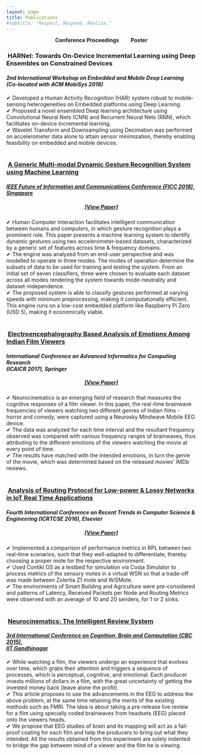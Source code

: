 ```yaml
---
layout: page
title: Publications
#subtitle: "Respect, Respond, Realize."
---
```


<p class="about-users">
<center><span class="fa fa-users about-icon"></span> <strong> Conference Proceedings </strong>&nbsp;&nbsp;&nbsp;&nbsp;&nbsp;&nbsp;
<span class="fa fa-file about-icon"></span> <strong> Poster </strong></center>

<h3><span class="fa fa-users about-icon"></span> &nbsp;HARNet: Towards On-Device Incremental Learning using Deep Ensembles on Constrained Devices</h3>
<h4><i>2nd International Workshop on Embedded and Mobile Deep Learning (Co-located with ACM MobiSys 2018)</i></h4>
✔ Developed a Human Activity Recognition (HAR) system robust to mobile-sensing heterogeneities on Embedded platforms using Deep Learning.<br>
✔ Proposed a novel ensembled Deep learning architecture using Convolutional Neural Nets (CNN) and Recurrent Neural Nets (RNN), which facilitates on-device Incremental learning.<br>
✔ Wavelet Transform and Downsampling using Decimation was performed on accelerometer data alone to attain sensor minimization, thereby enabling feasibility on embedded and mobile devices.<br><br>

<h3><span class="fa fa-users about-icon"></span> &nbsp;<a href="http://saiconference.com/FICC2018/Agenda">A Generic Multi-modal Dynamic Gesture Recognition System using Machine Learning</a></h3>
<h4><i><a href="http://saiconference.com/FICC" target="_blank">IEEE Future of Information and Communications Conference (FICC 2018), Singapore</a></i></h4>
<h5><center><a href="/FICC_2018.pdf">[View Paper]</a></center></h5>
✔ Human Computer Interaction facilitates intelligent communication between humans and computers, in which gesture recognition plays a prominent role. This paper presents a machine learning system to identify dynamic gestures using two accelerometer-based datasets, characterized by a generic set of features across time & frequency domains.<br>
✔ The engine was analyzed from an end-user perspective and was modelled to operate in three modes. The modes of operation determine the subsets of data to be used for training and testing the system. From an initial set of seven classifiers, three were chosen to evaluate each dataset across all modes rendering the system towards mode-neutrality and dataset-independence.<br>
✔ The proposed system is able to classify gestures performed at varying speeds with minimum preprocessing, making it computationally efficient. This engine runs on a low-cost embedded platform like Raspberry Pi Zero (USD 5), making it economically viable.<br><br>

<h3><span class="fa fa-users about-icon"></span> &nbsp;<a href="https://link.springer.com/chapter/10.1007/978-981-10-5780-9_13" target="_blank">Electroencephalography Based Analysis of Emotions Among Indian Film Viewers</a></h3>
<h4><i>International Conference on Advanced Informatics for Computing Research <br>(ICAICR 2017), Springer</i></h4>
<h5><center><a href="/ICAICR_2017.pdf">[View Paper]</a></center></h5>
✔ Neurocinematics is an emerging field of research that measures the cognitive responses of a film viewer. In this paper, the real-time brainwave frequencies of viewers watching two different genres of Indian films - horror and comedy, were captured using a Neurosky Mindwave Mobile EEG device.<br>
✔ The data was analyzed for each time interval and the resultant frequency observed was compared with various frequency ranges of brainwaves, thus attributing to the different emotions of the viewers watching the movie at every point of time.<br>
✔ The results have matched with the intended emotions, in turn the genre of the movie, which was determined based on the released movies' IMDb reviews.<br><br>

<h3><span class="fa fa-users about-icon"></span> &nbsp;<a href="http://www.sciencedirect.com/science/article/pii/S1877050916305002" target="_blank">Analysis of Routing Protocol for Low-power & Lossy Networks in IoT Real Time Applications</a></h3>
<h4><i>Fourth International Conference on Recent Trends in Computer Science & Engineering (ICRTCSE 2016), Elsevier</i></h4>
<h5><center><a href="/ICRTCSE_2016.pdf">[View Paper]</a></center></h5>
✔ Implemented a comparison of performance metrics in RPL between two real-time scenarios, such that they well-adapted to differentiate, thereby choosing a proper mote for the respective environment.<br>
✔ Used Contiki OS as a testbed for simulation via Cooja Simulator to process metrics of the sensory motes in a virtual WSN so that a trade-off was made between Zolertia Z1 mote and WiSMote.<br>
✔ The environments of Smart Building and Agriculture were pre-considered and patterns of Latency, Received Packets per Node and Routing Metrics were observed with an average of 10 and 20 senders, for 1 or 2 sinks.<br><br>

<h3><span class="fa fa-file about-icon"></span> &nbsp;<a href="/CBC_Poster.pdf">Neurocinematics: The Intelligent Review System</a></h3>
<h4><i><a href="https://pdfs.semanticscholar.org/582b/3762fc4e6ba6359d96d4f7bfc2c35e75fd66.pdf" target="_blank">3rd International Conference on Cognition, Brain and Computation (CBC 2015), <br>IIT Gandhinagar</a></i></h4>
✔ While watching a film, the viewers undergo an experience that evolves over time, which grabs their attention and triggers a sequence of processes, which is perceptual, cognitive, and emotional. Each producer invests millions of dollars in a film, with the great uncertainty of getting the invested money back (leave alone the profit).<br>
✔ This article proposes to use the advancements in the EEG to address the above problem, at the same time retaining the merits of the existing methods such as FMRI. The idea is about taking a pre-release live review for a film using specially coded brainwaves from headsets (EEG) placed onto the viewers heads.<br>
✔ We propose that EEG studies of brain and its mapping will act as a fail-proof coating for each film and help the producers to bring out what they intended. All the results obtained from this experiment are solely indented to bridge the gap between mind of a viewer and the film he is viewing.


